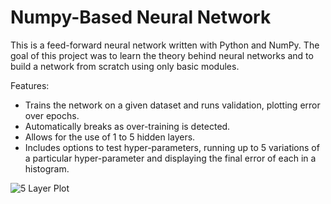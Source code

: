 # Numpy-Based Neural Network


This is a feed-forward neural network written with Python and NumPy. The goal of this project was to learn the theory behind neural networks and to build a network from scratch using only basic modules.

Features:
- Trains the network on a given dataset and runs validation, plotting error over epochs.
- Automatically breaks as over-training is detected.
- Allows for the use of 1 to 5 hidden layers. 
- Includes options to test hyper-parameters, running up to 5 variations of a particular hyper-parameter and displaying the final error of each in a histogram.


![5 Layer Plot](https://github.com/rickathe/Numpy_Neural_Network/blob/master/Plots/multiply_10k_1k_50h_001lr_5layer_test5.png)

